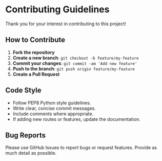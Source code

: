 # Contributing Guidelines

Thank you for your interest in contributing to this project!

## How to Contribute

1. **Fork the repository**
2. **Create a new branch**: `git checkout -b feature/my-feature`
3. **Commit your changes**: `git commit -am 'Add new feature'`
4. **Push to the branch**: `git push origin feature/my-feature`
5. **Create a Pull Request**

## Code Style

- Follow PEP8 Python style guidelines.
- Write clear, concise commit messages.
- Include comments where appropriate.
- If adding new routes or features, update the documentation.

## Bug Reports

Please use GitHub Issues to report bugs or request features. Provide as much detail as possible.
